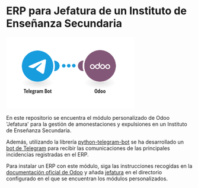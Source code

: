 # ERP para Jefatura de un Instituto de Enseñanza Secundaria

![PDF amonestacion](https://raw.githubusercontent.com/amogalla/jefatura-odoo/main/imagenes/odoo-telegram.png)


En este repositorio se encuentra el módulo personalizado de Odoo 'Jefatura' para la gestión de amonestaciones y expulsiones en un Instituto de Enseñanza Secundaria. 

Además, utilizando la librería [python-telegram-bot](https://github.com/python-telegram-bot/python-telegram-bot) se ha desarrollado un [bot de Telegram](https://github.com/amogalla/jefatura-odoo/tree/main/jefaturaIES_bot) para recibir las comunicaciones de las principales incidencias registradas en el ERP.

Para instalar un ERP con este módulo, siga las instrucciones recogidas en la [documentación oficial de Odoo](https://www.odoo.com/documentation/15.0/administration/install.html) y añada [jefatura](https://github.com/amogalla/jefatura-odoo/tree/main/jefatura) en el directorio configurado en el que se encuentran los módulos personalizados.
